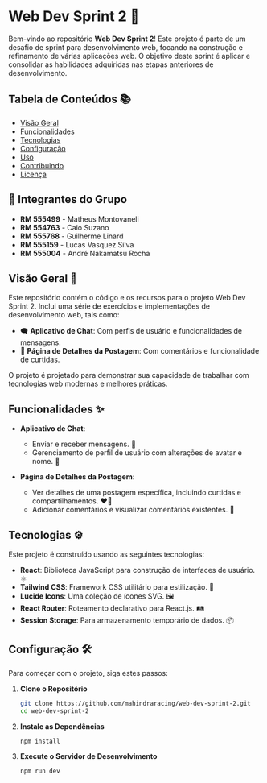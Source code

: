# Web Dev Sprint 2 🚀

Bem-vindo ao repositório **Web Dev Sprint 2**! Este projeto é parte de um desafio de sprint para desenvolvimento web, focando na construção e refinamento de várias aplicações web. O objetivo deste sprint é aplicar e consolidar as habilidades adquiridas nas etapas anteriores de desenvolvimento.

## Tabela de Conteúdos 📚

- [Visão Geral](#visão-geral)
- [Funcionalidades](#funcionalidades)
- [Tecnologias](#tecnologias)
- [Configuração](#configuração)
- [Uso](#uso)
- [Contribuindo](#contribuindo)
- [Licença](#licença)

## 👥 Integrantes do Grupo

- **RM 555499** - Matheus Montovaneli
- **RM 554763** - Caio Suzano
- **RM 555768** - Guilherme Linard
- **RM 555159** - Lucas Vasquez Silva
- **RM 555004** - André Nakamatsu Rocha

## Visão Geral 🌟

Este repositório contém o código e os recursos para o projeto Web Dev Sprint 2. Inclui uma série de exercícios e implementações de desenvolvimento web, tais como:

- 🗨️ **Aplicativo de Chat**: Com perfis de usuário e funcionalidades de mensagens.
- 📝 **Página de Detalhes da Postagem**: Com comentários e funcionalidade de curtidas.

O projeto é projetado para demonstrar sua capacidade de trabalhar com tecnologias web modernas e melhores práticas.

## Funcionalidades ✨

- **Aplicativo de Chat**: 
  - Enviar e receber mensagens. 💬
  - Gerenciamento de perfil de usuário com alterações de avatar e nome. 👤

- **Página de Detalhes da Postagem**:
  - Ver detalhes de uma postagem específica, incluindo curtidas e compartilhamentos. ❤️🔗
  - Adicionar comentários e visualizar comentários existentes. 💬

## Tecnologias ⚙️

Este projeto é construído usando as seguintes tecnologias:

- **React**: Biblioteca JavaScript para construção de interfaces de usuário. ⚛️
- **Tailwind CSS**: Framework CSS utilitário para estilização. 🎨
- **Lucide Icons**: Uma coleção de ícones SVG. 🖼️
- **React Router**: Roteamento declarativo para React.js. 🛤️
- **Session Storage**: Para armazenamento temporário de dados. 📦

## Configuração 🛠️

Para começar com o projeto, siga estes passos:

1. **Clone o Repositório**

   ```bash
   git clone https://github.com/mahindraracing/web-dev-sprint-2.git
   cd web-dev-sprint-2
   ```
   
2. **Instale as Dependências**

    ```bash
    npm install
    ```

3. **Execute o Servidor de Desenvolvimento**

    ```bash
    npm run dev
    ```


